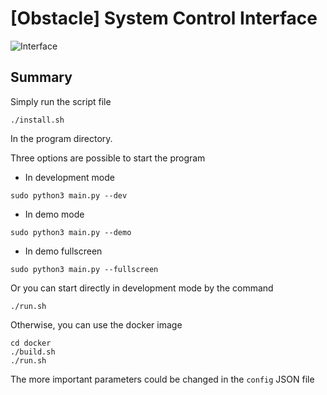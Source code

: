 # [Obstacle] System Control Interface

![Interface](https://user-images.githubusercontent.com/80487132/217883239-aec3fff5-06af-4fdc-b33b-e7b8296382a5.png)

## Summary

Simply run the script file
```
./install.sh
```
In the program directory.

Three options are possible to start the program
- In development mode
```
sudo python3 main.py --dev
```
- In demo mode
```
sudo python3 main.py --demo
```
- In demo fullscreen
```
sudo python3 main.py --fullscreen
```

Or you can start directly in development mode by the command
```
./run.sh
```

Otherwise, you can use the docker image
```
cd docker
./build.sh
./run.sh
```

The more important parameters could be changed in the ```config``` JSON file
